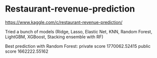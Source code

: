 # Restaurant-revenue-prediction
https://www.kaggle.com/c/restaurant-revenue-prediction/
 
Tried a bunch of models (Ridge, Lasso, Elastic Net, KNN, Random Forest, LightGBM, XGBoost, Stacking ensemble with RF)

Best prediction with Random Forest:
  private score 1770062.52415
  public score 1662222.55162
